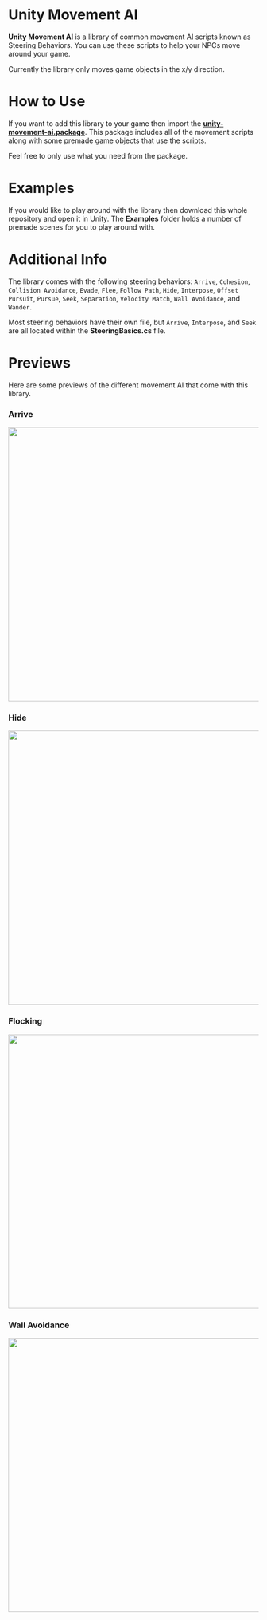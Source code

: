 # Unity Movement AI
**Unity Movement AI** is a library of common movement AI scripts known as Steering Behaviors. You can use these scripts to help your NPCs move around your game.

Currently the library only moves game objects in the x/y direction.

# How to Use
If you want to add this library to your game then import the [**unity-movement-ai.package**](https://github.com/antonpantev/unity-movement-ai/raw/master/unity-movement-ai.unitypackage). This package includes all of the movement scripts along with some premade game objects that use the scripts. 

Feel free to only use what you need from the package.

# Examples
If you would like to play around with the library then download this whole repository and open it in Unity. The **Examples** folder holds a number of premade scenes for you to play around with.

# Additional Info
The library comes with the following steering behaviors:
`Arrive`, `Cohesion`, `Collision Avoidance`, `Evade`, `Flee`, `Follow Path`, `Hide`, `Interpose`, `Offset Pursuit`, `Pursue`, `Seek`, `Separation`, `Velocity Match`, `Wall Avoidance`, and `Wander`.

Most steering behaviors have their own file, but `Arrive`, `Interpose`, and `Seek` are all located within the **SteeringBasics.cs** file.

# Previews
Here are some previews of the different movement AI that come with this library.

### Arrive
<a href="https://github.com/antonpantev/unity-movement-ai/raw/master/PreviewImages/arrive.gif"><img src="https://github.com/antonpantev/unity-movement-ai/raw/master/PreviewImages/arrive.gif" width="550" ></a>

### Hide
<a href="https://github.com/antonpantev/unity-movement-ai/raw/master/PreviewImages/hide.gif"><img src="https://github.com/antonpantev/unity-movement-ai/raw/master/PreviewImages/hide.gif" width="550" ></a>

### Flocking
<a href="https://github.com/antonpantev/unity-movement-ai/raw/master/PreviewImages/flocking.gif"><img src="https://github.com/antonpantev/unity-movement-ai/raw/master/PreviewImages/flocking.gif" width="550" ></a>

### Wall Avoidance
<a href="https://github.com/antonpantev/unity-movement-ai/raw/master/PreviewImages/wallAvoid.gif"><img src="https://github.com/antonpantev/unity-movement-ai/raw/master/PreviewImages/wallAvoid.gif" width="550" ></a>
